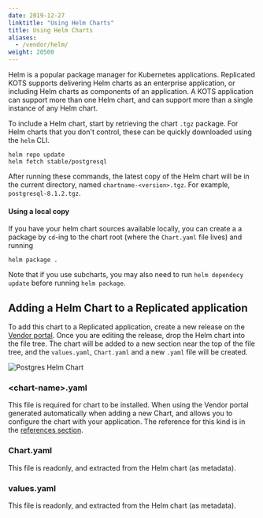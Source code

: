 ```yaml
---
date: 2019-12-27
linktitle: "Using Helm Charts"
title: Using Helm Charts
aliases:
  - /vendor/helm/
weight: 20500
---
```


Helm is a popular package manager for Kubernetes applications. 
Replicated KOTS supports delivering Helm charts as an enterprise application, or including Helm charts as components of an application. 
A KOTS application can support more than one Helm chart, and can support more than a single instance of any Helm chart.

To include a Helm chart, start by retrieving the chart `.tgz` package. 
For Helm charts that you don't control, these can be quickly downloaded using the `helm` CLI.

```shell
helm repo update
helm fetch stable/postgresql
```

After running these commands, the latest copy of the Helm chart will be in the current directory, named `chartname-<version>.tgz`. For example, `postgresql-8.1.2.tgz`.

#### Using a local copy

If you have your helm chart sources available locally, you can create a a package by `cd`-ing to the chart root (where the `Chart.yaml` file lives) and running

```shell
helm package .
```

Note that if you use subcharts, you may also need to run `helm dependecy update` before running `helm package`.

## Adding a Helm Chart to a Replicated application

To add this chart to a Replicated application, create a new release on the [Vendor portal](https://vendor.replicated.com). 
Once you are editing the release, drop the Helm chart into the file tree. 
The chart will be added to a new section near the top of the file tree, and the `values.yaml`, `Chart.yaml` and a new <chart-name>`.yaml` file will be created.

![Postgres Helm Chart](/images/postgres-helm-chart.png)

### &lt;chart-name&gt;.yaml
This file is required for chart to be installed. 
When using the Vendor portal generated automatically when adding a new Chart, and allows you to configure the chart with your application. 
The reference for this kind is in the [references section](/reference/v1beta1/helmchart).

### Chart.yaml
This file is readonly, and extracted from the Helm chart (as metadata).

### values.yaml
This file is readonly, and extracted from the Helm chart (as metadata).
